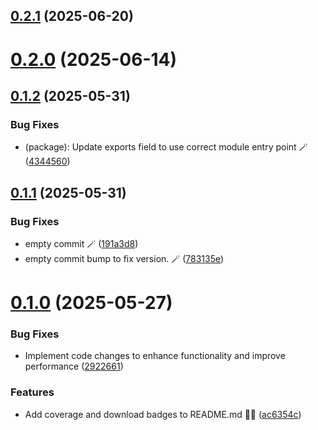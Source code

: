 ## [0.2.1](https://github.com/variablesoftware/ts-retry-backoff/compare/v0.2.0...v0.2.1) (2025-06-20)

# [0.2.0](https://github.com/variablesoftware/ts-retry-backoff/compare/v0.1.2...v0.2.0) (2025-06-14)

## [0.1.2](https://github.com/variablesoftware/ts-retry-backoff/compare/v0.1.1...v0.1.2) (2025-05-31)


### Bug Fixes

* (package): Update exports field to use correct module entry point 🪄 ([4344560](https://github.com/variablesoftware/ts-retry-backoff/commit/434456091eb52edaf2c85b597af839377fbbe6b9))

## [0.1.1](https://github.com/variablesoftware/ts-retry-backoff/compare/v0.1.0...v0.1.1) (2025-05-31)


### Bug Fixes

* empty commit 🪄 ([191a3d8](https://github.com/variablesoftware/ts-retry-backoff/commit/191a3d824d9632b8ff5f62d3a6945f35afdeaaca))
* empty commit bump to fix version. 🪄 ([783135e](https://github.com/variablesoftware/ts-retry-backoff/commit/783135ed4d4b3337906105a5a1b6045537d692e1))

# [0.1.0](https://github.com/variablesoftware/ts-retry-backoff/compare/v0.0.7...v0.1.0) (2025-05-27)


### Bug Fixes

* Implement code changes to enhance functionality and improve performance ([2922661](https://github.com/variablesoftware/ts-retry-backoff/commit/29226619f345a17b9db1b89b5e3197864ff5aa03))


### Features

* Add coverage and download badges to README.md 📄✨ ([ac6354c](https://github.com/variablesoftware/ts-retry-backoff/commit/ac6354c5add00efda89340fd5063a5cbb19b83ed))

